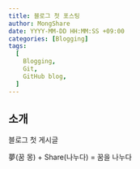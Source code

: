 ```yaml
---
title: 블로그 첫 포스팅
author: MongShare
date: YYYY-MM-DD HH:MM:SS +09:00
categories: [Blogging]
tags:
  [
    Blogging,
    Git,
    GitHub blog,
  ]
---
```


## 소개
블로그 첫 게시글

夢(꿈 몽) + Share(나누다) = 꿈을 나누다